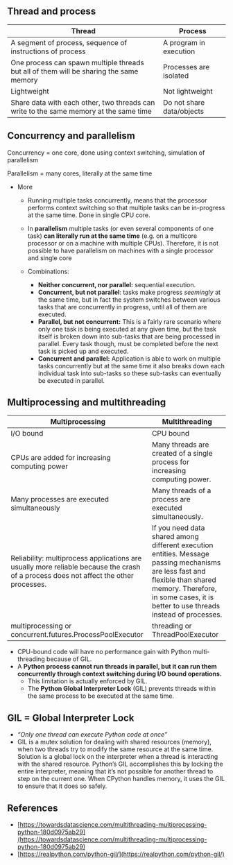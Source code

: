 ## Thread and process

| Thread                                                                                 | Process                   |
|----------------------------------------------------------------------------------------|---------------------------|
| A segment of process, sequence of instructions of process                              | A program in execution    |
| One process can spawn multiple threads but all of them will be sharing the same memory | Processes are isolated    |
| Lightweight                                                                            | Not lightweight           |
| Share data with each other, two threads can write to the same memory at the same time  | Do not share data/objects |

## Concurrency and parallelism

Concurrency = one core, done using context switching, simulation of parallelism 

Parallelism = many cores, literally at the same time

- More
    - Running multiple tasks concurrently, means that the processor performs context switching so that multiple tasks can be in-progress at the same time. Done in single CPU core. 
    - In **parallelism** multiple tasks (or even several components of one task) **can literally run at the same time** (e.g. on a multicore processor or on a machine with multiple CPUs). Therefore, it is not possible to have parallelism on machines with a single processor and single core
         
    - Combinations:
        - **Neither concurrent, nor parallel:** sequential execution.
        - **Concurrent, but not parallel**: tasks make progress *seemingly* at the same time, but in fact the system switches between various tasks that are concurrently in progress, until all of them are executed.
        - **Parallel, but not concurrent:** This is a fairly rare scenario where only one task is being executed at any given time, but the task itself is broken down into sub-tasks that are being processed in parallel. Every task though, must be completed before the next task is picked up and executed.
        - **Concurrent and parallel:** Application is able to work on multiple tasks concurrently but at the same time it also breaks down each individual task into sub-tasks so these sub-tasks can eventually be executed in parallel.

## Multiprocessing and multithreading

| Multiprocessing                                                                                                                      | Multithreading                                                                                                                                                                                                    |
|--------------------------------------------------------------------------------------------------------------------------------------|-------------------------------------------------------------------------------------------------------------------------------------------------------------------------------------------------------------------|
| I/O bound                                                                                                                            | CPU bound                                                                                                                                                                                                         |
| CPUs are added for increasing computing power                                                                                        | Many threads are created of a single process for increasing computing power.                                                                                                                                      |
| Many processes are executed simultaneously                                                                                           | Many threads of a process are executed simultaneously.                                                                                                                                                            |
| Reliability: multiprocess applications are usually more reliable because the crash of a process does not affect the other processes. | If you need data shared among different execution entities. Message passing mechanisms are less fast and flexible than shared memory. Therefore, in some cases, it is better to use threads instead of processes. |
| multiprocessing or concurrent.futures.ProcessPoolExecutor                                                                            | threading or ThreadPoolExecutor                                                                                                                                                                                   |
- CPU-bound code will have no performance gain with Python multi-threading because of GIL.
- A **Python process cannot run threads in parallel, but it can run them concurrently through context switching during I/O bound operations.**
    - This limitation is actually enforced by GIL.
    - The **Python Global Interpreter Lock** (GIL) prevents threads within the same process to be executed at the same time.

## **GIL = Global Interpreter Lock**

- *“Only one thread can execute Python code at once”*
- GIL is a mutex solution for dealing with shared resources (memory), when two threads try to modify the same resource at the same time. Solution is a global lock on the interpreter when a thread is interacting with the shared resource. Python’s GIL accomplishes this by locking the entire interpreter, meaning that it’s not possible for another thread to step on the current one. When CPython handles memory, it uses the GIL to ensure that it does so safely.

## References

- [https://towardsdatascience.com/multithreading-multiprocessing-python-180d0975ab29](https://towardsdatascience.com/multithreading-multiprocessing-python-180d0975ab29)
- [https://realpython.com/python-gil/](https://realpython.com/python-gil/)